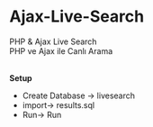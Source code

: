 # Ajax-Live-Search
PHP &amp; Ajax Live Search<br>
PHP ve Ajax ile Canlı Arama<br><br>

<b>Setup</b>
<ul>
<li>Create Database -> livesearch</li>
<li>import-> results.sql</li>
<li>Run-> Run</li>
</ul>

